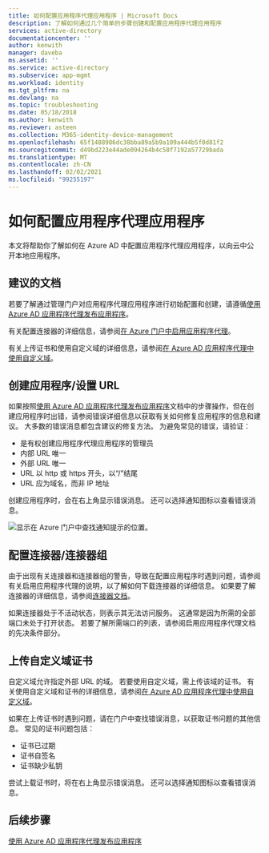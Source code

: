 ```yaml
---
title: 如何配置应用程序代理应用程序 | Microsoft Docs
description: 了解如何通过几个简单的步骤创建和配置应用程序代理应用程序
services: active-directory
documentationcenter: ''
author: kenwith
manager: daveba
ms.assetid: ''
ms.service: active-directory
ms.subservice: app-mgmt
ms.workload: identity
ms.tgt_pltfrm: na
ms.devlang: na
ms.topic: troubleshooting
ms.date: 05/18/2018
ms.author: kenwith
ms.reviewer: asteen
ms.collection: M365-identity-device-management
ms.openlocfilehash: 65f1488986dc38bba89a5b9a109a444b5f0d81f2
ms.sourcegitcommit: d49bd223e44ade094264b4c58f7192a57729bada
ms.translationtype: MT
ms.contentlocale: zh-CN
ms.lasthandoff: 02/02/2021
ms.locfileid: "99255197"
---
```

# <a name="how-to-configure-an-application-proxy-application"></a>如何配置应用程序代理应用程序

本文将帮助你了解如何在 Azure AD 中配置应用程序代理应用程序，以向云中公开本地应用程序。

## <a name="recommended-documents"></a>建议的文档

若要了解通过管理门户对应用程序代理应用程序进行初始配置和创建，请遵循[使用 Azure AD 应用程序代理发布应用程序](application-proxy-add-on-premises-application.md)。

有关配置连接器的详细信息，请参阅[在 Azure 门户中启用应用程序代理](application-proxy-add-on-premises-application.md)。

有关上传证书和使用自定义域的详细信息，请参阅[在 Azure AD 应用程序代理中使用自定义域](application-proxy-configure-custom-domain.md)。

## <a name="create-the-applicationsetting-the-urls"></a>创建应用程序/设置 URL

如果按照[使用 Azure AD 应用程序代理发布应用程序](application-proxy-add-on-premises-application.md)文档中的步骤操作，但在创建应用程序时出错，请参阅错误详细信息以获取有关如何修复应用程序的信息和建议。 大多数的错误消息都包含建议的修复方法。 为避免常见的错误，请验证：

- 是有权创建应用程序代理应用程序的管理员
- 内部 URL 唯一
- 外部 URL 唯一
- URL 以 http 或 https 开头，以“/”结尾
- URL 应为域名，而非 IP 地址

创建应用程序时，会在右上角显示错误消息。 还可以选择通知图标以查看错误消息。

![显示在 Azure 门户中查找通知提示的位置。](./media/application-proxy-config-how-to/error-message.png)

## <a name="configure-connectorsconnector-groups"></a>配置连接器/连接器组

由于出现有关连接器和连接器组的警告，导致在配置应用程序时遇到问题，请参阅有关启用应用程序代理的说明，以了解如何下载连接器的详细信息。 如果要了解连接器的详细信息，请参阅[连接器文档](application-proxy-connectors.md)。

如果连接器处于不活动状态，则表示其无法访问服务。 这通常是因为所需的全部端口未处于打开状态。 若要了解所需端口的列表，请参阅启用应用程序代理文档的先决条件部分。

## <a name="upload-certificates-for-custom-domains"></a>上传自定义域证书

自定义域允许指定外部 URL 的域。 若要使用自定义域，需上传该域的证书。 有关使用自定义域和证书的详细信息，请参阅[在 Azure AD 应用程序代理中使用自定义域](application-proxy-configure-custom-domain.md)。

如果在上传证书时遇到问题，请在门户中查找错误消息，以获取证书问题的其他信息。 常见的证书问题包括：

- 证书已过期
- 证书自签名
- 证书缺少私钥

尝试上载证书时，将在右上角显示错误消息。 还可以选择通知图标以查看错误消息。

## <a name="next-steps"></a>后续步骤

[使用 Azure AD 应用程序代理发布应用程序](application-proxy-add-on-premises-application.md)
